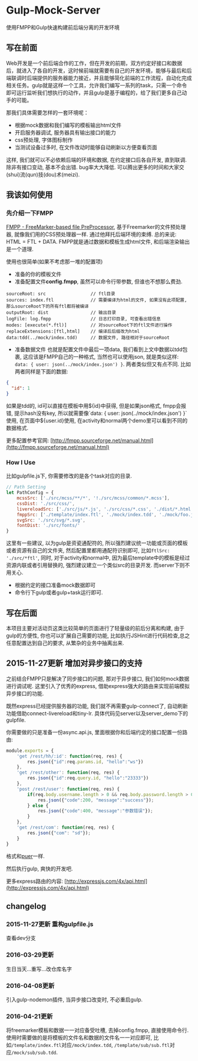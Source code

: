 # Gulp-Mock-Server
使用FMPP和Gulp快速构建前后端分离的开发环境

## 写在前面

Web开发是一个前后端合作的工作，但在开发的前期，双方约定好接口和数据后，就进入了各自的开发，这时候前端就需要有自己的开发环境，能够与最后和后端联调时后端提供的服务器能力接近，并且能够简化前端的工作流程，自动化完成相关任务。gulp就是这样一个工具，允许我们编写一系列的task，只需一个命令即可运行监听我们想执行的动作，并且gulp是基于编程的，给了我们更多自己动手的可能。

那我们具体需要怎样的一套环境呢：

* 根据mock数据和我们编写的模板输出html文件
* 开启服务器调试, 服务器具有输出接口的能力
* css预处理, 字体图标制作
* 当测试设备过多时, 在文件改动时能够自动刷新以方便查看页面

这样, 我们就可以不必依赖后端的环境和数据, 在约定接口后各自开发, 直到联调. 除非有接口变动, 基本不会出错. bug率大大降低. 可以腾出更多的时间和大家交(shui)流(qun)技(dou)术(meizi).

## 我该如何使用

### 先介绍一下FMPP
[FMPP - FreeMarker-based file PreProcessor](http://fmpp.sourceforge.net/), 基于Freemarker的文件预处理器, 就像我们用的CSS预处理器一样. 通过他拜托后端环境的束缚. 总的来说: HTML = FTL + DATA. FMPP就是通过数据和模板生成html文件, 和后端渲染输出是一个道理.

使用也很简单(如果不考虑那一堆的配置项)
* 准备的你的模板文件
* 准备配置文件**config.fmpp**, 虽然可以命令行带参数, 但谁也不想那么费劲.

```
sourceRoot: src                 // ftl目录
sources: index.ftl              // 需要编译为html的文件, 如果没有此项配置, 那么sourceRoot下的所有ftl都将被编译
outputRoot: dist                // 输出目录
logFile: log.fmpp               // 日志打印目录, 可查看出错信息
modes: [execute(*.ftl)]         // 对sourceRoot下的ftl文件进行操作
replaceExtensions:[ftl,html]    // 编译后后缀改为html
data:tdd(../mock/index.tdd)     // 数据文件, 路径相对于sourceRoot
```

* 准备数据文件
也就是配置文件中最后一项data, 我们看到上文中数据以tdd包裹, 这应该是FMPP自己的一种格式, 当然也可以使用json, 就是类似这样: `data: { user: json(../mock/index.json') }`. 两者类似但又有点不同. 比如两者同样是下面的数据:
```json
{
  "id": 1
}
```
如果是tdd的, id可以直接在模板中用${id}中获得, 但是如果json格式, fmpp会报错, 提示hash没有key, 所以就需要像`data: { user: json(../mock/index.json') }`使用, 在页面中${user.id}使用, 在activity和normal两个demo里可以看到不同的数据格式.

更多配置参考官网: [http://fmpp.sourceforge.net/manual.html](http://fmpp.sourceforge.net/manual.html)

### How I Use

比如gulpfile.js下, 你需要修改的是各个task对应的目录.
```js
// Path Setting
let PathConfig = {
    mcssSrc: ['./src/mcss/**/*', '!./src/mcss/common/*.mcss'],
    cssDist: './src/css/',
    livereloadSrc: ['./src/js/*.js', './src/css/*.css', './dist/*.html'], 
    fmppSrc: ['./template/index.ftl', './mock/index.tdd', './mock/foo.json'],
    svgSrc: './src/svg/*.svg',
    fontDist: './src/fonts/'                  
}
```

这里有一些建议, 以为gulp是资瓷通配符的, 所以强烈建议统一功能或页面的模板或者资源有自己的文件夹, 然后配置里都用通配符识别即可, 比如`ftlSrc: './src/*ftl'`, 同时, 对于activity和normal中, 因为最后template中的模板是经过资源内联或者引用替换的, 强烈建议建立一个类似src的目录开发. 而server下则不用关心.

* 根据约定的接口准备mock数据即可
* 命令行下gulp或者gulp+task运行即可.

## 写在后面

本项目主要对活动页这类比较简单的页面进行了轻量级的前后分离和构建, 由于gulp的方便性, 你也可以扩展自己需要的功能, 比如执行JSHint进行代码检查,总之任意配置达到自己的要求, 从繁杂的业务中抽离出来.

## 2015-11-27更新 增加对异步接口的支持

之前结合FMPP只是解决了同步接口的问题, 那对于异步接口, 我们如何mock数据进行调试呢. 这里引入了优秀的express, 借助express强大的路由来实现前端模拟异步接口的功能.

既然express已经提供服务器的功能, 我们就不再需要gulp-connect了, 自动刷新功能借助connect-livereload和tiny-lr. 具体代码见server以及server_demo下的gulpfile.

你需要做的只是准备一份async.api.js, 里面根据你和后端约定的接口配置一份路由:

```js
module.exports = {
    'get /rest/hh/:id': function(req, res) {
        res.json({"id":req.params.id, "hello":"ws"})
    },
    'get /rest/other': function(req, res) {
        res.json({"id":req.query.id, "hello":"23333"})
    },
    'post /rest/user': function(req, res) {
        if(req.body.username.length > 0 && req.body.password.length > 0) {
            res.json({"code":200, "message":"success"});
        } else {
            res.json({"code":400, "message":"参数错误"});
        }
    },
    'get /rest/com': function(req, res) {
        res.json({"com": "sd"});
    }
}
```

格式和[puer](http://leeluolee.github.io/2014/10/24/use-puer-helpus-developer-frontend/)一样.

然后执行gulp, 爽快的开发吧.

更多express路由的内容: [http://expressjs.com/4x/api.html](http://expressjs.com/4x/api.html)

## changelog

### 2015-11-27更新 重构gulpfile.js

查看dev分支

### 2016-03-29更新 

生日当天...重写...改仓库名字

### 2016-04-08更新

引入gulp-nodemon插件, 当异步接口改变时, 不必重启gulp.

### 2016-04-21更新

将freemarker模板和数据一一对应备受吐槽,  去掉config.fmpp, 直接使用命令行. 使用时需要做的是将模板的文件名和数据的文件名一一对应即可, 比如`/template/index.ftl`对应`/mock/index.tdd`, `/template/sub/sub.ftl`对应`/mock/sub/sub.tdd`.





